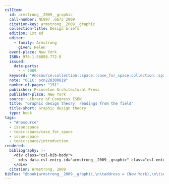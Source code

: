 ```yaml
---
cslItem:
  id: armstrong__2009__graphic
  call-number: NC997 .G673 2009
  citation-key: armstrong__2009__graphic
  collection-title: Design briefs
  edition: 1st ed
  editor:
    - family: Armstrong
      given: Helen
  event-place: New York
  ISBN: 978-1-56898-772-9
  issued:
    date-parts:
      - - 2009
  keyword: "#nosource;collection::space::case_for_space;collection::space::introduction"
  note: "OCLC: ocn228300819"
  number-of-pages: "151"
  publisher: Princeton Architectural Press
  publisher-place: New York
  source: Library of Congress ISBN
  title: "Graphic design theory: readings from the field"
  title-short: Graphic design theory
  type: book
tags:
  - "#nosource"
  - issue:space
  - topic:space/case_for_space
  - issue:space
  - topic:space/introduction
rendered:
  bibliography: |-
    <div class="csl-bib-body">
      <div data-csl-entry-id="armstrong__2009__graphic" class="csl-entry">Armstrong, H. ed. (2009) <i>Graphic design theory: readings from the field</i>. 1st ed. New York: Princeton Architectural Press (Design briefs).</div>
    </div>
  citation: Armstrong, 2009
bibTex: "@book{armstrong__2009__graphic,\n\taddress = {New York},\n\tseries = {Design briefs},\n\tedition = {1st ed},\n\teditor = {Armstrong, Helen},\n\tyear = {2009},\n\tnote = {OCLC: ocn228300819},\n\tpublisher = {Princeton Architectural Press},\n\ttitle = {Graphic design theory: readings from the field},\n}\n\n"
---
```

